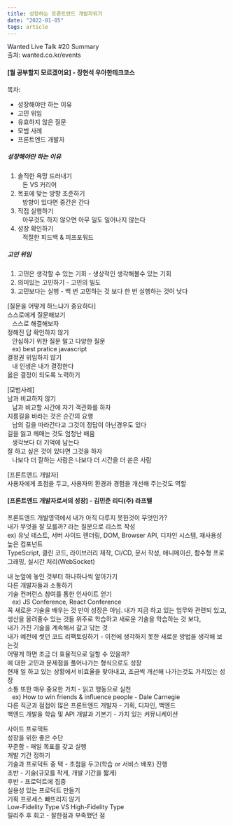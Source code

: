 ```yaml
---
title: 성장하는 프론트엔드 개발자되기
date: "2022-01-05"
tags: article
---
```


Wanted Live Talk #20 Summary<br/>
출처: wanted.co.kr/events

#### [뭘 공부할지 모르겠어요] - 장현석 우아한테크코스

목차:<br/>

- 성장해야만 하는 이유 <br/>
- 고민 위임<br/>
- 유효하지 않은 질문<br/>
- 모범 사례<br/>
- 프론트엔드 개발자<br/>

##### 성장해야만 하는 이유

1. 솔직한 욕망 드러내기<br/>
   &ensp; 돈 VS 커리어 <br/>
2. 목표에 맞는 방향 조준하기<br/>
   &ensp; 방향이 있다면 중간은 간다<br/>
3. 직접 실행하기<br/>
   &ensp; 아무것도 하지 않으면 아무 일도 일어나지 않는다<br/>
4. 성장 확인하기<br/>
   &ensp; 적절한 피드백 & 피프포워드<br/>

##### 고민 위임

1. 고민은 생각할 수 있는 기회 - 생상적인 생각해볼수 있는 기회
2. 의미있는 고민하기 - 고민의 밀도
3. 고민보다는 실행 - 백 번 고민하는 것 보다 한 번 실행하는 것이 낫다

[질문을 어떻게 하느냐가 중요하다] <br/>
스스로에게 질문해보기 <br/>
&ensp; 스스로 해결해보자<br/>
정해진 답 확인하지 않기 <br/>
&ensp; 안심하기 위한 질문 말고 다양한 질문<br/>
&ensp; ex) best pratice javascript <br/>
결정권 위임하지 않기 <br/>
&ensp; 내 인생은 내가 결정한다<br/>
옳은 결정이 되도록 노력하기 <br/>

[모범사례] <br/>
남과 비교하지 않기 <br/>
&ensp; 남과 비교할 시간에 자기 객관화를 하자<br/>
지름길을 바라는 것은 순간의 요행 <br/>
&ensp; 남의 길을 따라간다고 그것이 정답이 아닌경우도 있다<br/>
길을 잃고 헤매는 것도 엄청난 배움 <br/>
&ensp; 생각보다 더 기억에 남는다<br/>
잘 하고 싶은 것이 있다면 그것을 하자 <br/>
&ensp; 나보다 더 잘하는 사람은 나보다 더 시간을 더 쏟은 사람<br/>

[프론트엔드 개발자]<br/>
사용자에게 초점을 두고, 사용자의 환경과 경험을 개선해 주는것도 역할 <br/>

#### [프론트엔드 개발자로서의 성장] - 김민준 리디(주) 라프텔

프론트엔드 개발영역에서 내가 아직 다루지 못한것이 무엇인가? <br/>
내가 무엇을 잘 모를까? 라는 질문으로 리스트 작성 <br/>
ex) 유닛 테스트, 서버 사이드 렌더링, DOM, Browser API, 디자인 시스템, 재사용성 높은 컴포넌트 <br/>
TypeScript, 클린 코드, 라이브러리 제작, CI/CD, 문서 작성, 애니메이션, 함수형 프로그래밍, 실시간 처리(WebSocket) <br/>

내 눈앞에 놓인 것부터 하나하나씩 알아가기<br/>
다른 개발자들과 소통하기<br/>
기술 컨퍼런스 참여를 통한 인사이트 얻기<br/>
&ensp; ex) JS Conference, React Conference<br/>
꼭 새로운 기술을 배우는 것 만이 성장은 아님. 내가 지금 하고 있는 업무와 관련되 있고, <br/>
생산을 올려줄수 있는 것들 위주로 학습하고 새로운 기술을 학습하는 것 보다, <br/>
내가 가진 기술을 계속해서 갈고 닦는 것 <br/>
내가 예전에 썻던 코드 리팩토링하기 - 이전에 생각하지 못한 새로운 방법을 생각해 보는것<br/>
어떻게 하면 조금 더 효율적으로 일할 수 있을까? <br/>
에 대한 고민과 문제점을 풀어나가는 형식으로도 성장 <br/>
현재 일 하고 있는 상황에서 비효율을 찾아내고, 조금씩 개선해 나가는것도 가치있는 성장 <br/>
소통 또한 매우 중요한 가치 - 읽고 행동으로 실천 <br/>
&ensp; ex) How to win friends & influence people - Dale Carnegie<br/>
다른 직군과 점접이 많은 프론트엔드 개발자 - 기획, 디자인, 백엔드<br/>
백엔드 개발을 학습 및 API 개발과 기본기 - 가치 있는 커뮤니케이션 <br/>

사이드 프로젝트 <br/>
성장을 위한 좋은 수단 <br/>
꾸준함 - 매일 목표를 갖고 실행<br/>
개발 기간 정하기 <br/>
기술과 프로덕트 중 택 - 초첨을 두고(학습 or 서비스 배포) 진행<br/>
초반 - 기술(규모를 작게, 개발 기간을 짧게) <br/>
후반 - 프로덕트에 집중 <br/>
실용성 있는 프로덕트 만들기 <br/>
기획 프로세스 빠뜨리지 않기 <br/>
Low-Fidelity Type VS High-Fidelity Type <br/>
릴리주 후 회고 - 잘한점과 부족했던 점 <br/>
